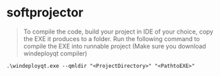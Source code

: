 # softprojector

> To compile the code, build your project in IDE of your choice, copy the EXE it produces to a folder.
> Run the following command to compile the EXE into runnable project (Make sure you download windeployqt compiler)

```
.\windeployqt.exe --qmldir "<ProjectDirectory>" "<PathtoEXE>"
```
